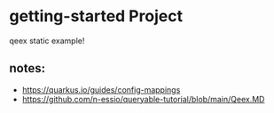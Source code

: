 # getting-started Project

qeex static example!

## notes:
- https://quarkus.io/guides/config-mappings
- https://github.com/n-essio/queryable-tutorial/blob/main/Qeex.MD
